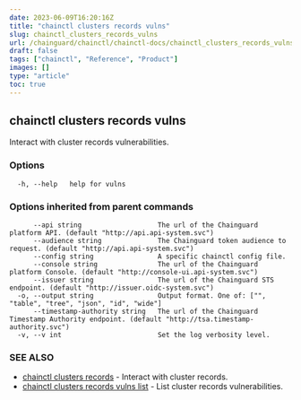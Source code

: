 ```yaml
---
date: 2023-06-09T16:20:16Z
title: "chainctl clusters records vulns"
slug: chainctl_clusters_records_vulns
url: /chainguard/chainctl/chainctl-docs/chainctl_clusters_records_vulns/
draft: false
tags: ["chainctl", "Reference", "Product"]
images: []
type: "article"
toc: true
---
```

## chainctl clusters records vulns

Interact with cluster records vulnerabilities.

### Options

```
  -h, --help   help for vulns
```

### Options inherited from parent commands

```
      --api string                   The url of the Chainguard platform API. (default "http://api.api-system.svc")
      --audience string              The Chainguard token audience to request. (default "http://api.api-system.svc")
      --config string                A specific chainctl config file.
      --console string               The url of the Chainguard platform Console. (default "http://console-ui.api-system.svc")
      --issuer string                The url of the Chainguard STS endpoint. (default "http://issuer.oidc-system.svc")
  -o, --output string                Output format. One of: ["", "table", "tree", "json", "id", "wide"]
      --timestamp-authority string   The url of the Chainguard Timestamp Authority endpoint. (default "http://tsa.timestamp-authority.svc")
  -v, --v int                        Set the log verbosity level.
```

### SEE ALSO

* [chainctl clusters records](/chainguard/chainctl/chainctl-docs/chainctl_clusters_records/)	 - Interact with cluster records.
* [chainctl clusters records vulns list](/chainguard/chainctl/chainctl-docs/chainctl_clusters_records_vulns_list/)	 - List cluster records vulnerabilities.

